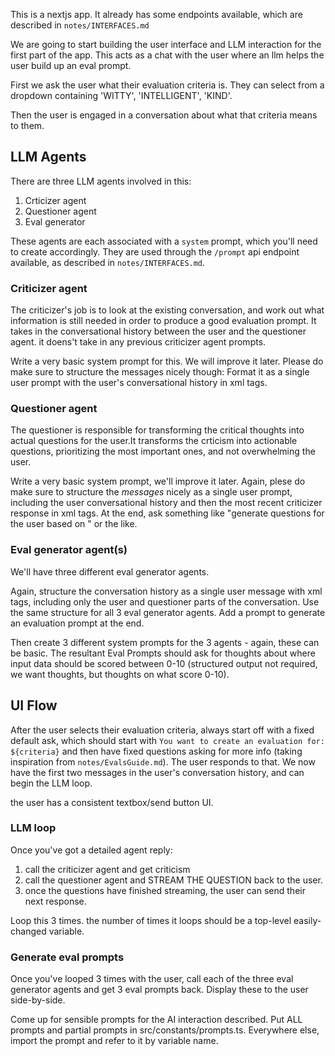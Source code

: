 This is a nextjs app. It already has some endpoints available, which are described in `notes/INTERFACES.md`

We are going to start building the user interface and LLM interaction for the first part of the app. This acts as a chat with the user where an llm helps the user build up an eval prompt.

First we ask the user what their evaluation criteria is. They can select from a dropdown containing 'WITTY', 'INTELLIGENT', 'KIND'.

Then the user is engaged in a conversation about what that criteria means to them. 


## LLM Agents
There are three LLM agents involved in this:
1. Crticizer agent
2. Questioner agent
3. Eval generator

These agents are each associated with a `system` prompt, which you'll need to create accordingly. They are used through the `/prompt` api endpoint available, as described in `notes/INTERFACES.md`.

### Criticizer agent
The criticizer's job is to look at the existing conversation, and work out what information is still needed in order to produce a good evaluation prompt. It takes in the conversational history between the user and the questioner agent.  it doens't take in any previous criticizer agent prompts.

Write a very basic system prompt for this. We will improve it later. Please do make sure to structure the messages nicely though: Format it as a single user prompt with the user's conversational history in xml tags. 

### Questioner agent
The questioner is responsible for transforming the critical thoughts into actual questions for the user.It transforms the crticism into actionable questions, prioritizing the most important ones, and not overwhelming the user.

Write a very basic system prompt, we'll improve it later. Again, plese do make sure to structure the *messages* nicely as a single user prompt, including the user conversational history and then the most recent criticizer response in xml tags. At the end, ask something like "generate questions for the user based on <CRITICISM>" or the like.


### Eval generator agent(s)
We'll have three different eval generator agents.

Again, structure the conversation history as a single user message with xml tags, including only the user and questioner parts of the conversation. Use the same structure for all 3 eval generator agents. Add a prompt to generate an evaluation prompt at the end.

Then create 3 different system prompts for the 3 agents - again, these can be basic. The resultant Eval Prompts should ask for thoughts about where input data should be scored between 0-10 (structured output not required, we want thoughts, but thoughts on what score 0-10).



## UI Flow
After the user selects their evaluation criteria, always start off with a fixed default ask, which should start with `You want to create an evaluation for: ${criteria}` and then have fixed questions asking for more info (taking inspiration from `notes/EvalsGuide.md`).
The user responds to that. We now have the first two messages in the user's conversation history, and can begin the LLM loop. 

the user has a consistent textbox/send button UI.

### LLM loop
Once you've got a detailed agent reply:
1. call the criticizer agent and get criticism
2. call the questioner agent and STREAM THE QUESTION back to the user. 
3. once the questions have finished streaming, the user can send their next response.

Loop this 3 times. the number of times it loops should be a top-level easily-changed variable.

### Generate eval prompts
Once you've looped 3 times with the user, call each of the three eval generator agents and get 3 eval prompts back. Display these to the user side-by-side.



Come up for sensible prompts for the AI interaction described.
Put ALL prompts and partial prompts in src/constants/prompts.ts. Everywhere else, import the prompt and refer to it by variable name.